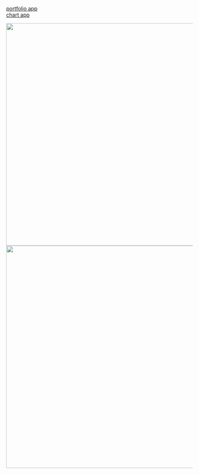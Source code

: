 [portfolio app](https://github.com/yuri0407/cordova_m_portfolio)  
[chart app](https://github.com/yuri0407/cordova_portfolio_chart)  

<img src="https://user-images.githubusercontent.com/94339489/203670840-74e3deb6-bdb2-436c-8eb3-a64d50f5498f.jpg" height="600"/> <img src="https://user-images.githubusercontent.com/94339489/203670893-7510c25a-f03f-4de5-b6c0-bf9bf2116d04.jpg"  height="600"/>
